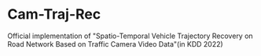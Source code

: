 # Cam-Traj-Rec
Official implementation of "Spatio-Temporal Vehicle Trajectory Recovery on Road Network Based on Traffic Camera Video Data"(in KDD 2022)
